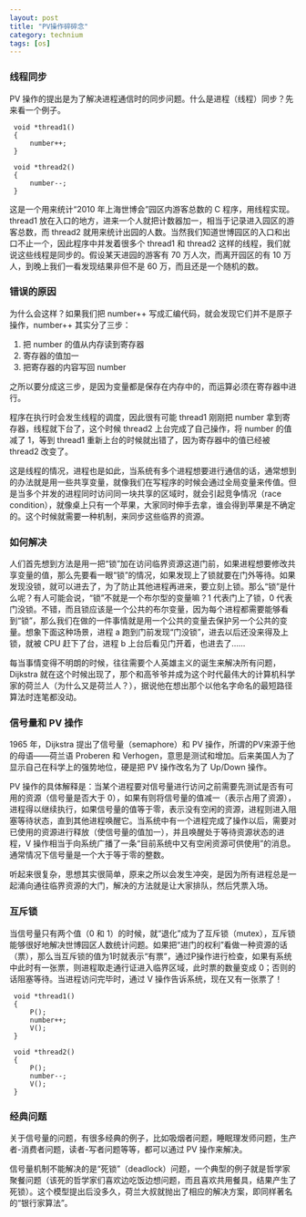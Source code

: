 ```yaml
---
layout: post
title: "PV操作碎碎念"
category: technium
tags: [os]
---
```



### 线程同步

PV 操作的提出是为了解决进程通信时的同步问题。什么是进程（线程）同步？先来看一个例子。


     void *thread1()
     {
         number++;
     }
      
     void *thread2()
     {
         number--;
     }


这是一个用来统计“2010 年上海世博会”园区内游客总数的 C 程序，用线程实现。thread1 放在入口的地方，进来一个人就把计数器加一，相当于记录进入园区的游客总数，而 thread2 就用来统计出园的人数。当然我们知道世博园区的入口和出口不止一个，因此程序中并发着很多个 thread1 和 thread2 这样的线程，我们就说这些线程是同步的。假设某天进园的游客有 70 万人次，而离开园区的有 10 万人，到晚上我们一看发现结果非但不是 60 万，而且还是一个随机的数。

### 错误的原因

为什么会这样？如果我们把 number++ 写成汇编代码，就会发现它们并不是原子操作，number++ 其实分了三步：


1. 把 number 的值从内存读到寄存器
2. 寄存器的值加一
3. 把寄存器的内容写回 number


之所以要分成这三步，是因为变量都是保存在内存中的，而运算必须在寄存器中进行。


程序在执行时会发生线程的调度，因此很有可能 thread1 刚刚把 number 拿到寄存器，线程就下台了，这个时候 thread2 上台完成了自己操作，将 number 的值减了 1，等到 thread1 重新上台的时候就出错了，因为寄存器中的值已经被 thread2 改变了。


这是线程的情况，进程也是如此，当系统有多个进程想要进行通信的话，通常想到的办法就是用一些共享变量，就像我们在写程序的时候会通过全局变量来传值。但是当多个并发的进程同时访问同一块共享的区域时，就会引起竞争情况（race condition），就像桌上只有一个苹果，大家同时伸手去拿，谁会得到苹果是不确定的。这个时候就需要一种机制，来同步这些临界的资源。

### 如何解决

人们首先想到方法是用一把“锁”加在访问临界资源这道门前，如果进程想要修改共享变量的值，那么先要看一眼“锁”的情况，如果发现上了锁就要在门外等待。如果发现没锁，就可以进去了，为了防止其他进程再进来，要立刻上锁。那么“锁”是什么呢？有人可能会说，“锁”不就是一个布尔型的变量嘛？1 代表门上了锁，0 代表门没锁。不错，而且锁应该是一个公共的布尔变量，因为每个进程都需要能够看到“锁”，那么我们在做的一件事情就是用一个公共的变量去保护另一个公共的变量。想象下面这种场景，进程 a 跑到门前发现“门没锁”，进去以后还没来得及上锁，就被 CPU 赶下了台，进程 b 上台后看见门开着，也进去了……



每当事情变得不明朗的时候，往往需要个人英雄主义的诞生来解决所有问题，Dijkstra 就在这个时候出现了，那个和高爷爷并成为这个时代最伟大的计算机科学家的荷兰人（为什么又是荷兰人？），据说他在想出那个以他名字命名的最短路径算法时连笔都没动。

### 信号量和 PV 操作

1965 年，Dijkstra 提出了信号量（semaphore）和 PV 操作，所谓的PV来源于他的母语——荷兰语 Proberen 和 Verhogen，意思是测试和增加。后来美国人为了显示自己在科学上的强势地位，硬是把 PV 操作改名为了 Up/Down 操作。


PV 操作的具体解释是：当某个进程要对信号量进行访问之前需要先测试是否有可用的资源（信号量是否大于 0），如果有则将信号量的值减一（表示占用了资源），进程得以继续执行，如果信号量的值等于零，表示没有空闲的资源，进程则进入阻塞等待状态，直到其他进程唤醒它。当系统中有一个进程完成了操作以后，需要对已使用的资源进行释放（使信号量的值加一），并且唤醒处于等待资源状态的进程，V 操作相当于向系统广播了一条“目前系统中又有空闲资源可供使用”的消息。通常情况下信号量是一个大于等于零的整数。


听起来很复杂，思想其实很简单，原来之所以会发生冲突，是因为所有进程总是一起涌向通往临界资源的大门，解决的方法就是让大家排队，然后凭票入场。


### 互斥锁

当信号量只有两个值（0 和 1）的时候，就“退化”成为了互斥锁（mutex），互斥锁能够很好地解决世博园区人数统计问题。如果把“进门的权利”看做一种资源的话（票），那么当互斥锁的值为1时就表示“有票”，通过P操作进行检查，如果有系统中此时有一张票，则进程取走通行证进入临界区域，此时票的数量变成 0；否则的话阻塞等待。当进程访问完毕时，通过 V 操作告诉系统，现在又有一张票了！

     void *thread1()
     {
         P();
         number++;
         V();
     }  
      
     void *thread2()
     {
         P();
         number--;
         V();
     }

### 经典问题

关于信号量的问题，有很多经典的例子，比如吸烟者问题，睡眠理发师问题，生产者-消费者问题，读者-写者问题等等，都可以通过 PV 操作来解决。


信号量机制不能解决的是“死锁”（deadlock）问题，一个典型的例子就是哲学家聚餐问题（该死的哲学家们喜欢边吃饭边想问题，而且喜欢共用餐具，结果产生了死锁）。这个模型提出后没多久，荷兰大叔就抛出了相应的解决方案，即同样著名的“银行家算法”。

